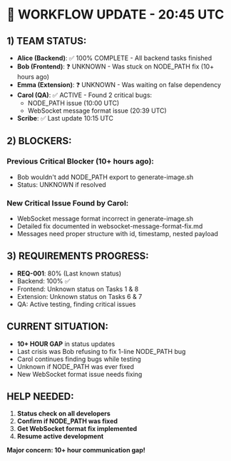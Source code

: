 # 🔄 WORKFLOW UPDATE - 20:45 UTC

## 1) TEAM STATUS:
- **Alice (Backend)**: ✅ 100% COMPLETE - All backend tasks finished
- **Bob (Frontend)**: ❓ UNKNOWN - Was stuck on NODE_PATH fix (10+ hours ago)
- **Emma (Extension)**: ❓ UNKNOWN - Was waiting on false dependency
- **Carol (QA)**: ✅ ACTIVE - Found 2 critical bugs:
  - NODE_PATH issue (10:00 UTC)
  - WebSocket message format issue (20:39 UTC)
- **Scribe**: ✅ Last update 10:15 UTC

## 2) BLOCKERS:
### Previous Critical Blocker (10+ hours ago):
- Bob wouldn't add NODE_PATH export to generate-image.sh
- Status: UNKNOWN if resolved

### New Critical Issue Found by Carol:
- WebSocket message format incorrect in generate-image.sh
- Detailed fix documented in websocket-message-format-fix.md
- Messages need proper structure with id, timestamp, nested payload

## 3) REQUIREMENTS PROGRESS:
- **REQ-001**: 80% (Last known status)
- Backend: 100% ✅
- Frontend: Unknown status on Tasks 1 & 8
- Extension: Unknown status on Tasks 6 & 7
- QA: Active testing, finding critical issues

## CURRENT SITUATION:
- **10+ HOUR GAP** in status updates
- Last crisis was Bob refusing to fix 1-line NODE_PATH bug
- Carol continues finding bugs while testing
- Unknown if NODE_PATH was ever fixed
- New WebSocket format issue needs fixing

## HELP NEEDED:
1. **Status check on all developers**
2. **Confirm if NODE_PATH was fixed**
3. **Get WebSocket format fix implemented**
4. **Resume active development**

**Major concern: 10+ hour communication gap!**
